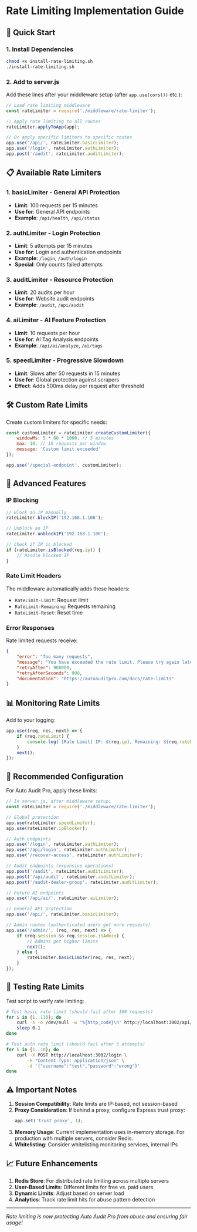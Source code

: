 # Rate Limiting Implementation Guide

## 🚀 Quick Start

### 1. Install Dependencies
```bash
chmod +x install-rate-limiting.sh
./install-rate-limiting.sh
```

### 2. Add to server.js

Add these lines after your middleware setup (after `app.use(cors())` etc.):

```javascript
// Load rate limiting middleware
const rateLimiter = require('./middleware/rate-limiter');

// Apply rate limiting to all routes
rateLimiter.applyToApp(app);

// Or apply specific limiters to specific routes
app.use('/api/', rateLimiter.basicLimiter);
app.use('/login', rateLimiter.authLimiter);
app.post('/audit', rateLimiter.auditLimiter);
```

## 📋 Available Rate Limiters

### 1. **basicLimiter** - General API Protection
- **Limit**: 100 requests per 15 minutes
- **Use for**: General API endpoints
- **Example**: `/api/health`, `/api/status`

### 2. **authLimiter** - Login Protection
- **Limit**: 5 attempts per 15 minutes
- **Use for**: Login and authentication endpoints
- **Example**: `/login`, `/auth/login`
- **Special**: Only counts failed attempts

### 3. **auditLimiter** - Resource Protection
- **Limit**: 20 audits per hour
- **Use for**: Website audit endpoints
- **Example**: `/audit`, `/api/audit`

### 4. **aiLimiter** - AI Feature Protection
- **Limit**: 10 requests per hour
- **Use for**: AI Tag Analysis endpoints
- **Example**: `/api/ai/analyze`, `/ai/tags`

### 5. **speedLimiter** - Progressive Slowdown
- **Limit**: Slows after 50 requests in 15 minutes
- **Use for**: Global protection against scrapers
- **Effect**: Adds 500ms delay per request after threshold

## 🛠️ Custom Rate Limits

Create custom limiters for specific needs:

```javascript
const customLimiter = rateLimiter.createCustomLimiter({
    windowMs: 5 * 60 * 1000, // 5 minutes
    max: 10, // 10 requests per window
    message: 'Custom limit exceeded'
});

app.use('/special-endpoint', customLimiter);
```

## 🔧 Advanced Features

### IP Blocking
```javascript
// Block an IP manually
rateLimiter.blockIP('192.168.1.100');

// Unblock an IP
rateLimiter.unblockIP('192.168.1.100');

// Check if IP is blocked
if (rateLimiter.isBlocked(req.ip)) {
    // Handle blocked IP
}
```

### Rate Limit Headers
The middleware automatically adds these headers:
- `RateLimit-Limit`: Request limit
- `RateLimit-Remaining`: Requests remaining
- `RateLimit-Reset`: Reset time

### Error Responses
Rate limited requests receive:
```json
{
    "error": "Too many requests",
    "message": "You have exceeded the rate limit. Please try again later.",
    "retryAfter": 900000,
    "retryAfterSeconds": 900,
    "documentation": "https://autoauditpro.com/docs/rate-limits"
}
```

## 📊 Monitoring Rate Limits

Add to your logging:

```javascript
app.use((req, res, next) => {
    if (req.rateLimit) {
        console.log(`[Rate Limit] IP: ${req.ip}, Remaining: ${req.rateLimit.remaining}`);
    }
    next();
});
```

## 🎯 Recommended Configuration

For Auto Audit Pro, apply these limits:

```javascript
// In server.js, after middleware setup:
const rateLimiter = require('./middleware/rate-limiter');

// Global protection
app.use(rateLimiter.speedLimiter);
app.use(rateLimiter.ipBlocker);

// Auth endpoints
app.use('/login', rateLimiter.authLimiter);
app.use('/api/login', rateLimiter.authLimiter);
app.use('/recover-access', rateLimiter.authLimiter);

// Audit endpoints (expensive operations)
app.post('/audit', rateLimiter.auditLimiter);
app.post('/api/audit', rateLimiter.auditLimiter);
app.post('/audit-dealer-group', rateLimiter.auditLimiter);

// Future AI endpoints
app.use('/api/ai/', rateLimiter.aiLimiter);

// General API protection
app.use('/api/', rateLimiter.basicLimiter);

// Admin routes (authenticated users get more requests)
app.use('/admin/', (req, res, next) => {
    if (req.session && req.session.isAdmin) {
        // Admins get higher limits
        next();
    } else {
        rateLimiter.basicLimiter(req, res, next);
    }
});
```

## 🧪 Testing Rate Limits

Test script to verify rate limiting:

```bash
# Test basic rate limit (should fail after 100 requests)
for i in {1..110}; do
    curl -s -o /dev/null -w "%{http_code}\n" http://localhost:3002/api/health
    sleep 0.1
done

# Test auth rate limit (should fail after 5 attempts)
for i in {1..10}; do
    curl -X POST http://localhost:3002/login \
        -H "Content-Type: application/json" \
        -d '{"username":"test","password":"wrong"}'
done
```

## ⚠️ Important Notes

1. **Session Compatibility**: Rate limits are IP-based, not session-based
2. **Proxy Consideration**: If behind a proxy, configure Express trust proxy:
   ```javascript
   app.set('trust proxy', 1);
   ```
3. **Memory Usage**: Current implementation uses in-memory storage. For production with multiple servers, consider Redis.
4. **Whitelisting**: Consider whitelisting monitoring services, internal IPs

## 📈 Future Enhancements

1. **Redis Store**: For distributed rate limiting across multiple servers
2. **User-Based Limits**: Different limits for free vs. paid users
3. **Dynamic Limits**: Adjust based on server load
4. **Analytics**: Track rate limit hits for abuse pattern detection

---

*Rate limiting is now protecting Auto Audit Pro from abuse and ensuring fair usage!*